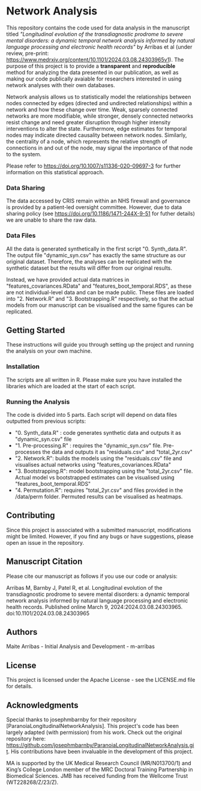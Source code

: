 # Network Analysis 
This repository contains the code used for data analysis in the manuscript titled *"Longitudinal evolution of the transdiagnostic prodrome to severe mental disorders: a dynamic temporal network analysis informed by natural language processing and electronic health records"* by Arribas et al (under review, pre-print: https://www.medrxiv.org/content/10.1101/2024.03.08.24303965v1). The purpose of this project is to provide a **transparent** and **reproducible** method for analyzing the data presented in our publication, as well as making our code publically avaiable for researchers interested in using network analyses with their own databases.

Network analysis allows us to statistically model the relationships between nodes connected by edges (directed and undirected relationships) within a network and how these change over time. Weak, sparsely connected networks are more modifiable, while stronger, densely connected networks resist change and need greater disruption through higher intensity interventions to alter the state. Furthermore, edge estimates for temporal nodes may indicate directed causality between network nodes. Similarly, the centrality of a node, which represents the relative strength of connections in and out of the node, may signal the importance of that node to the system. 

Please refer to https://doi.org/10.1007/s11336-020-09697-3 for further information on this statistical approach. 

### Data Sharing
The data accessed by CRIS remain within an NHS firewall and governance is provided by a patient-led oversight committee. However, due to data sharing policy (see https://doi.org/10.1186/1471-244X-9-51 for futher details) we are unable to share the raw data. 

### Data Files
All the data is generated synthetically in the first script "0. Synth_data.R". The output file "dynamic_syn.csv" has exactly the same structure as our original dataset. 
Therefore, the analyses can be replicated with the synthetic dataset but the results will differ from our original results. 

Instead, we have provided actual data matrices in "features_covariances.RData" and "features_boot_temporal.RDS", as these are not individual-level data and can be made public. These files are loaded into "2. Network.R" and "3. Bootstrapping.R" respectively, so that the actual models from our manuscript can be visualised and the same figures can be replicated. 

## Getting Started
These instructions will guide you through setting up the project and running the analysis on your own machine.

### Installation
The scripts are all written in R. Please make sure you have installed the libraries which are loaded at the start of each script. 

### Running the Analysis
The code is divided into 5 parts. Each script will depend on data files outputted from previous scripts:

- "0. Synth_data.R" : code generates synthetic data and outputs it as "dynamic_syn.csv" file
- "1. Pre-processing.R" : requires the "dynamic_syn.csv" file. Pre-processes the data and outputs it as "residuals.csv" and "total_2yr.csv"
- "2. Network.R": builds the models using the "residuals.csv" file and visualises actual networks using "features_covariances.RData" 
- "3. Bootstrapping.R": model bootstrapping using the "total_2yr.csv" file. Actual model vs bootstrapped estimates can be visualised using "features_boot_temporal.RDS"
- "4. Permutation.R": requires "total_2yr.csv" and files provided in the /data/perm folder. Permuted results can be visualised as heatmaps.

## Contributing
Since this project is associated with a submitted manuscript, modifications might be limited. However, if you find any bugs or have suggestions, please open an issue in the repository.

## Manuscript Citation
Please cite our manuscript as follows if you use our code or analysis:

Arribas M, Barnby J, Patel R, et al. Longitudinal evolution of the transdiagnostic prodrome to severe mental disorders: a dynamic temporal network analysis informed by natural language processing and electronic health records. Published online March 9, 2024:2024.03.08.24303965. doi:10.1101/2024.03.08.24303965

## Authors
Maite Arribas - Initial Analysis and Development - m-arribas

## License
This project is licensed under the Apache License - see the LICENSE.md file for details.

## Acknowledgments
Special thanks to josephmbarnby for their repository [ParanoiaLongitudinalNetworkAnalysis]. This project's code has been largely adapted (with permission) from his work. Check out the original repository here: https://github.com/josephmbarnby/ParanoiaLongitudinalNetworkAnalysis.git. His contributions have been invaluable in the development of this project.

MA is supported by the UK Medical Research Council (MR/N013700/1) and King’s College London member of the MRC Doctoral Training Partnership in Biomedical Sciences. JMB has received funding from the Wellcome Trust (WT228268/Z/23/Z). 
